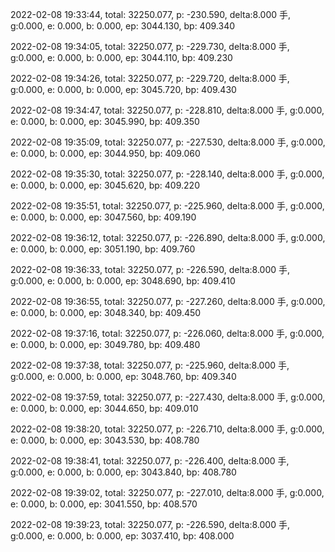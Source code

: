 2022-02-08 19:33:44, total: 32250.077, p: -230.590, delta:8.000 手, g:0.000, e: 0.000, b: 0.000, ep: 3044.130, bp: 409.340

2022-02-08 19:34:05, total: 32250.077, p: -229.730, delta:8.000 手, g:0.000, e: 0.000, b: 0.000, ep: 3044.110, bp: 409.230

2022-02-08 19:34:26, total: 32250.077, p: -229.720, delta:8.000 手, g:0.000, e: 0.000, b: 0.000, ep: 3045.720, bp: 409.430

2022-02-08 19:34:47, total: 32250.077, p: -228.810, delta:8.000 手, g:0.000, e: 0.000, b: 0.000, ep: 3045.990, bp: 409.350

2022-02-08 19:35:09, total: 32250.077, p: -227.530, delta:8.000 手, g:0.000, e: 0.000, b: 0.000, ep: 3044.950, bp: 409.060

2022-02-08 19:35:30, total: 32250.077, p: -228.140, delta:8.000 手, g:0.000, e: 0.000, b: 0.000, ep: 3045.620, bp: 409.220

2022-02-08 19:35:51, total: 32250.077, p: -225.960, delta:8.000 手, g:0.000, e: 0.000, b: 0.000, ep: 3047.560, bp: 409.190

2022-02-08 19:36:12, total: 32250.077, p: -226.890, delta:8.000 手, g:0.000, e: 0.000, b: 0.000, ep: 3051.190, bp: 409.760

2022-02-08 19:36:33, total: 32250.077, p: -226.590, delta:8.000 手, g:0.000, e: 0.000, b: 0.000, ep: 3048.690, bp: 409.410

2022-02-08 19:36:55, total: 32250.077, p: -227.260, delta:8.000 手, g:0.000, e: 0.000, b: 0.000, ep: 3048.340, bp: 409.450

2022-02-08 19:37:16, total: 32250.077, p: -226.060, delta:8.000 手, g:0.000, e: 0.000, b: 0.000, ep: 3049.780, bp: 409.480

2022-02-08 19:37:38, total: 32250.077, p: -225.960, delta:8.000 手, g:0.000, e: 0.000, b: 0.000, ep: 3048.760, bp: 409.340

2022-02-08 19:37:59, total: 32250.077, p: -227.430, delta:8.000 手, g:0.000, e: 0.000, b: 0.000, ep: 3044.650, bp: 409.010

2022-02-08 19:38:20, total: 32250.077, p: -226.710, delta:8.000 手, g:0.000, e: 0.000, b: 0.000, ep: 3043.530, bp: 408.780

2022-02-08 19:38:41, total: 32250.077, p: -226.400, delta:8.000 手, g:0.000, e: 0.000, b: 0.000, ep: 3043.840, bp: 408.780

2022-02-08 19:39:02, total: 32250.077, p: -227.010, delta:8.000 手, g:0.000, e: 0.000, b: 0.000, ep: 3041.550, bp: 408.570

2022-02-08 19:39:23, total: 32250.077, p: -226.590, delta:8.000 手, g:0.000, e: 0.000, b: 0.000, ep: 3037.410, bp: 408.000